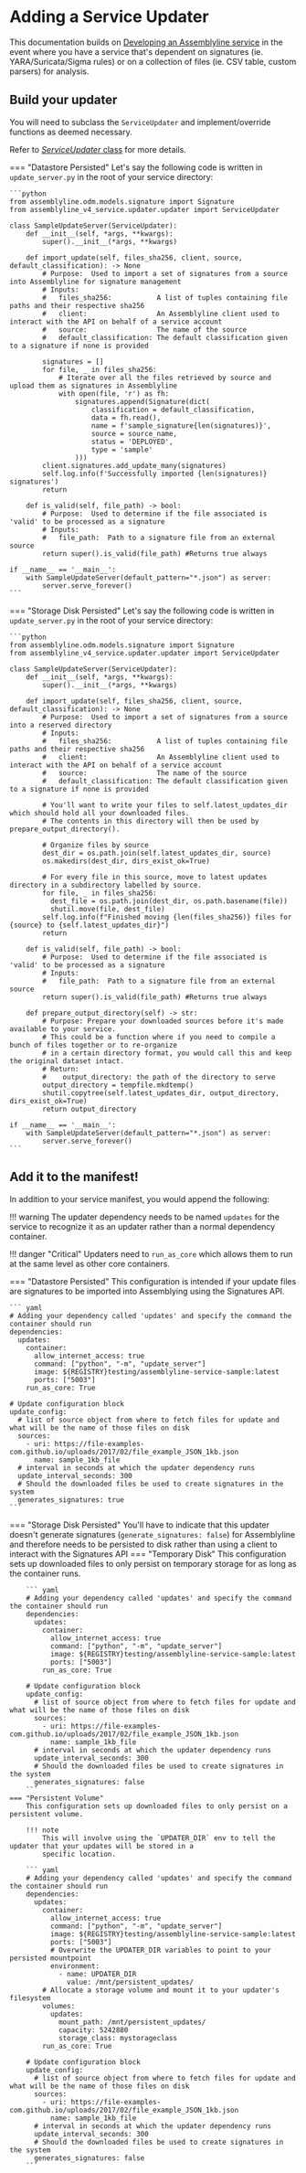 
# Adding a Service Updater
This documentation builds on [Developing an Assemblyline service](developing_an_assemblyline_service.md) in the event
where you have a service that's dependent on signatures (ie. YARA/Suricata/Sigma rules) or on a collection of files
(ie. CSV table, custom parsers) for analysis.

## Build your updater
You will need to subclass the `ServiceUpdater` and implement/override functions as deemed necessary.

Refer to [*ServiceUpdater* class](advanced/service_updater_base.md) for more details.

=== "Datastore Persisted"
    Let's say the following code is written in `update_server.py` in the root of your service directory:

    ```python
    from assemblyline.odm.models.signature import Signature
    from assemblyline_v4_service.updater.updater import ServiceUpdater

    class SampleUpdateServer(ServiceUpdater):
        def __init__(self, *args, **kwargs):
            super().__init__(*args, **kwargs)

        def import_update(self, files_sha256, client, source, default_classification): -> None
            # Purpose:  Used to import a set of signatures from a source into Assemblyline for signature management
            # Inputs:
            #   files_sha256:           A list of tuples containing file paths and their respective sha256
            #   client:                 An Assemblyline client used to interact with the API on behalf of a service account
            #   source:                 The name of the source
            #   default_classification: The default classification given to a signature if none is provided

            signatures = []
            for file, _ in files_sha256:
                # Iterate over all the files retrieved by source and upload them as signatures in Assemblyline
                with open(file, 'r') as fh:
                    signatures.append(Signature(dict(
                        classification = default_classification,
                        data = fh.read(),
                        name = f'sample_signature{len(signatures)}',
                        source = source_name,
                        status = 'DEPLOYED',
                        type = 'sample'
                    )))
            client.signatures.add_update_many(signatures)
            self.log.info(f'Successfully imported {len(signatures)} signatures')
            return

        def is_valid(self, file_path) -> bool:
            # Purpose:  Used to determine if the file associated is 'valid' to be processed as a signature
            # Inputs:
            #   file_path:  Path to a signature file from an external source
            return super().is_valid(file_path) #Returns true always

    if __name__ == '__main__':
        with SampleUpdateServer(default_pattern="*.json") as server:
            server.serve_forever()
    ```

=== "Storage Disk Persisted"
    Let's say the following code is written in `update_server.py` in the root of your service directory:

    ```python
    from assemblyline.odm.models.signature import Signature
    from assemblyline_v4_service.updater.updater import ServiceUpdater

    class SampleUpdateServer(ServiceUpdater):
        def __init__(self, *args, **kwargs):
            super().__init__(*args, **kwargs)

        def import_update(self, files_sha256, client, source, default_classification): -> None
            # Purpose:  Used to import a set of signatures from a source into a reserved directory
            # Inputs:
            #   files_sha256:           A list of tuples containing file paths and their respective sha256
            #   client:                 An Assemblyline client used to interact with the API on behalf of a service account
            #   source:                 The name of the source
            #   default_classification: The default classification given to a signature if none is provided

            # You'll want to write your files to self.latest_updates_dir which should hold all your downloaded files.
            # The contents in this directory will then be used by prepare_output_directory().

            # Organize files by source
            dest_dir = os.path.join(self.latest_updates_dir, source)
            os.makedirs(dest_dir, dirs_exist_ok=True)

            # For every file in this source, move to latest updates directory in a subdirectory labelled by source.
            for file, _ in files_sha256:
              dest_file = os.path.join(dest_dir, os.path.basename(file))
              shutil.move(file, dest_file)
            self.log.info(f"Finished moving {len(files_sha256)} files for {source} to {self.latest_updates_dir}")
            return

        def is_valid(self, file_path) -> bool:
            # Purpose:  Used to determine if the file associated is 'valid' to be processed as a signature
            # Inputs:
            #   file_path:  Path to a signature file from an external source
            return super().is_valid(file_path) #Returns true always

        def prepare_output_directory(self) -> str:
            # Purpose: Prepare your downloaded sources before it's made available to your service.
            # This could be a function where if you need to compile a bunch of files together or to re-organize
            # in a certain directory format, you would call this and keep the original dataset intact.
            # Return:
            #    output_directory: the path of the directory to serve
            output_directory = tempfile.mkdtemp()
            shutil.copytree(self.latest_updates_dir, output_directory, dirs_exist_ok=True)
            return output_directory

    if __name__ == '__main__':
        with SampleUpdateServer(default_pattern="*.json") as server:
            server.serve_forever()
    ```

## Add it to the manifest!
In addition to your service manifest, you would append the following:

!!! warning
    The updater dependency needs to be named `updates` for the service to recognize it as an updater rather than a normal dependency container.

!!! danger "Critical"
    Updaters need to `run_as_core` which allows them to run at the same level as other core containers.

=== "Datastore Persisted"
    This configuration is intended if your update files are signatures to be imported into Assemblying using the Signatures API.

    ``` yaml
    # Adding your dependency called 'updates' and specify the command the container should run
    dependencies:
      updates:
        container:
          allow_internet_access: true
          command: ["python", "-m", "update_server"]
          image: ${REGISTRY}testing/assemblyline-service-sample:latest
          ports: ["5003"]
        run_as_core: True

    # Update configuration block
    update_config:
      # list of source object from where to fetch files for update and what will be the name of those files on disk
      sources:
        - uri: https://file-examples-com.github.io/uploads/2017/02/file_example_JSON_1kb.json
          name: sample_1kb_file
      # interval in seconds at which the updater dependency runs
      update_interval_seconds: 300
      # Should the downloaded files be used to create signatures in the system
      generates_signatures: true
    ```
=== "Storage Disk Persisted"
    You'll have to indicate that this updater doesn't generate signatures (`generate_signatures: false`) for Assemblyline
    and therefore needs to be persisted to disk rather than using a client to interact with the Signatures API
    === "Temporary Disk"
        This configuration sets up downloaded files to only persist on temporary storage for as long as the container runs.

        ``` yaml
        # Adding your dependency called 'updates' and specify the command the container should run
        dependencies:
          updates:
            container:
              allow_internet_access: true
              command: ["python", "-m", "update_server"]
              image: ${REGISTRY}testing/assemblyline-service-sample:latest
              ports: ["5003"]
            run_as_core: True

        # Update configuration block
        update_config:
          # list of source object from where to fetch files for update and what will be the name of those files on disk
          sources:
            - uri: https://file-examples-com.github.io/uploads/2017/02/file_example_JSON_1kb.json
              name: sample_1kb_file
          # interval in seconds at which the updater dependency runs
          update_interval_seconds: 300
          # Should the downloaded files be used to create signatures in the system
          generates_signatures: false
        ```
    === "Persistent Volume"
        This configuration sets up downloaded files to only persist on a persistent volume.

        !!! note
            This will involve using the `UPDATER_DIR` env to tell the updater that your updates will be stored in a
            specific location.

        ``` yaml
        # Adding your dependency called 'updates' and specify the command the container should run
        dependencies:
          updates:
            container:
              allow_internet_access: true
              command: ["python", "-m", "update_server"]
              image: ${REGISTRY}testing/assemblyline-service-sample:latest
              ports: ["5003"]
              # Overwrite the UPDATER_DIR variables to point to your persisted mountpoint
              environment:
                - name: UPDATER_DIR
                  value: /mnt/persistent_updates/
            # Allocate a storage volume and mount it to your updater's filesystem
            volumes:
              updates:
                mount_path: /mnt/persistent_updates/
                capacity: 5242880
                storage_class: mystorageclass
            run_as_core: True

        # Update configuration block
        update_config:
          # list of source object from where to fetch files for update and what will be the name of those files on disk
          sources:
            - uri: https://file-examples-com.github.io/uploads/2017/02/file_example_JSON_1kb.json
              name: sample_1kb_file
          # interval in seconds at which the updater dependency runs
          update_interval_seconds: 300
          # Should the downloaded files be used to create signatures in the system
          generates_signatures: false
        ```
